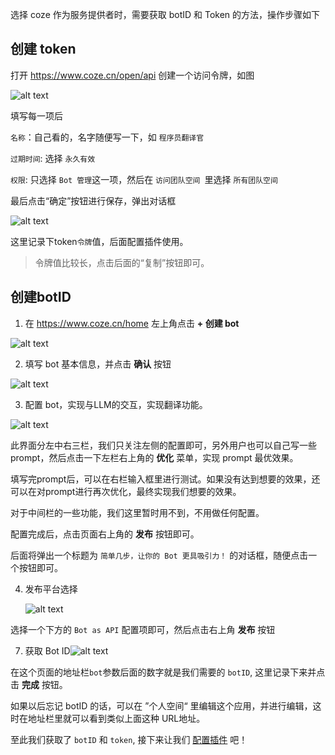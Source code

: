 选择 coze 作为服务提供者时，需要获取 botID 和 Token 的方法，操作步骤如下

## 创建 token 

打开  https://www.coze.cn/open/api 创建一个访问令牌，如图  

  ![alt text](../static/image/coze_1.jpg)

  填写每一项后

  `名称`：自己看的，名字随便写一下，如 `程序员翻译官`

  `过期时间`: 选择 `永久有效`

  `权限`: 只选择 `Bot 管理`这一项，然后在  `访问团队空间 `里选择 `所有团队空间`

  最后点击“确定”按钮进行保存，弹出对话框  

![alt text](../static/image/coze_2.jpg)



这里记录下token`令牌`值，后面配置插件使用。

> 令牌值比较长，点击后面的“复制”按钮即可。

## 创建botID

1. 在 https://www.coze.cn/home  左上角点击 **+ 创建 bot**  

![alt text](../static/image/coze_3.jpg)



2. 填写 bot 基本信息，并点击 **确认** 按钮  

![alt text](../static/image/coze_4.jpg)

3. 配置 bot，实现与LLM的交互，实现翻译功能。  

![alt text](../static/image/coze_5.jpg)

此界面分左中右三栏，我们只关注左侧的配置即可，另外用户也可以自己写一些prompt，然后点击一下左栏右上角的 **优化** 菜单，实现 prompt 最优效果。

填写完prompt后，可以在右栏输入框里进行测试。如果没有达到想要的效果，还可以在对prompt进行再次优化，最终实现我们想要的效果。

对于中间栏的一些功能，我们这里暂时用不到，不用做任何配置。

配置完成后，点击页面右上角的 **发布** 按钮即可。

后面将弹出一个标题为 `简单几步，让你的 Bot 更具吸引力！`  的对话框，随便点击一个按钮即可。

4. 发布平台选择

   ![alt text](../static/image/coze_6.jpg)

选择一个下方的 `Bot as API` 配置项即可，然后点击右上角 **发布** 按钮

7.  获取 Bot ID![alt text](../static/image/coze_7.jpg)

在这个页面的地址栏`bot`参数后面的数字就是我们需要的 `botID`, 这里记录下来并点击 **完成** 按钮。

如果以后忘记 botID 的话，可以在 ”个人空间“ 里编辑这个应用，并进行编辑，这时在地址栏里就可以看到类似上面这种 URL地址。



至此我们获取了 `botID` 和 `token`, 接下来让我们 [配置插件](../README.md#使用教程) 吧！